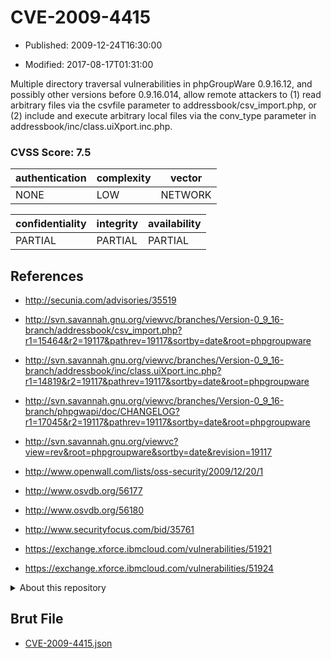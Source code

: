 # CVE-2009-4415

- Published: 2009-12-24T16:30:00

- Modified: 2017-08-17T01:31:00

Multiple directory traversal vulnerabilities in phpGroupWare 0.9.16.12, and possibly other versions before 0.9.16.014, allow remote attackers to (1) read arbitrary files via the csvfile parameter to addressbook/csv_import.php, or (2) include and execute arbitrary local files via the conv_type parameter in addressbook/inc/class.uiXport.inc.php.

### CVSS Score: **7.5**

| authentication | complexity | vector |
| --- | --- | --- |
| NONE | LOW | NETWORK |

| confidentiality | integrity | availability |
| --- | --- | --- |
| PARTIAL | PARTIAL | PARTIAL |

## References

* http://secunia.com/advisories/35519

* http://svn.savannah.gnu.org/viewvc/branches/Version-0_9_16-branch/addressbook/csv_import.php?r1=15464&r2=19117&pathrev=19117&sortby=date&root=phpgroupware

* http://svn.savannah.gnu.org/viewvc/branches/Version-0_9_16-branch/addressbook/inc/class.uiXport.inc.php?r1=14819&r2=19117&pathrev=19117&sortby=date&root=phpgroupware

* http://svn.savannah.gnu.org/viewvc/branches/Version-0_9_16-branch/phpgwapi/doc/CHANGELOG?r1=17045&r2=19117&pathrev=19117&sortby=date&root=phpgroupware

* http://svn.savannah.gnu.org/viewvc?view=rev&root=phpgroupware&sortby=date&revision=19117

* http://www.openwall.com/lists/oss-security/2009/12/20/1

* http://www.osvdb.org/56177

* http://www.osvdb.org/56180

* http://www.securityfocus.com/bid/35761

* https://exchange.xforce.ibmcloud.com/vulnerabilities/51921

* https://exchange.xforce.ibmcloud.com/vulnerabilities/51924

<details>
<summary>About this repository</summary> 

  This repository is part of the project [Live Hack CVE](https://github.com/Live-Hack-CVE). Main website can be found [www.live-hack.org](https://www.live-hack.org) 
  
  Made by [Sn0wAlice](https://github.com/Sn0wAlice) for the people that care about security and need to have a feed of the latest CVEs. Hope you enjoy it, don't forget to star the repo and follow me on [Twitter](https://twitter.com/Sn0wAlice) and [Github](https://github.com/Sn0wAlice). And that is my [personnal website](https://www.alice-snow.me/)

  - [Home Page](https://github.com/Live-Hack-CVE)
  - [Framework](https://github.com/Live-Hack-CVE/cve-framework)
  - [CVE database](https://github.com/Live-Hack-CVE/full_database)
  - [Changelog](https://github.com/Live-Hack-CVE/Changelog)
</details>

## Brut File

* [CVE-2009-4415.json](https://raw.githubusercontent.com/Live-Hack-CVE/full_database/main/cves/2009/CVE-2009-4415.json)


